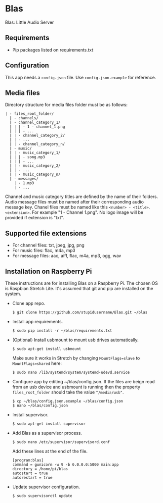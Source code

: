 # Blas

  Blas: Little Audio Server


## Requirements

  * Pip packages listed on requirements.txt


## Configuration

  This app needs a `config.json` file. Use `config.json.example` for reference.


## Media files

  Directory structure for media files folder must be as follows:

  ```
  | - files_root_folder/
    | - channels/
    | - channel_category_1/
    | | | - 1 - channel_1.png
    | | | - ...
    | | - channel_category_2/
    | | - ...
    | | - channel_category_n/
    | - music/
    | | - music_category_1/
    | | | - song.mp3
    | | | - ...
    | | - music_category_2/
    | | - ...
    | | - music_category_n/
    | - messages/
      | - 1.mp3
      | - ...
  ```

  Channel and music category titles are defined by the name of their folders. Audio message files must be named after their corresponding audio message key.
  Chanel files must be named like this ```<number> - <title>.<extension>```. For example "1 - Channel 1.png". No logo image will be provided if extension is "txt".


## Supported file extensions

  * For channel files: txt, jpeg, jpg, png
  * For music files: flac, m4a, mp3
  * For message files: aac, aiff, flac, m4a, mp3, ogg, wav


## Installation on Raspberry Pi

  These instructions are for installing Blas on a Raspberry Pi.
  The chosen OS is Raspbian Stretch Lite. It's assumed that git and pip are installed on the system.

  * Clone app repo.

    ```
    $ git clone https://github.com/stupidusername/Blas.git ~/blas
    ```

  * Install app requirements.

    ```
    $ sudo pip install -r ~/blas/requirements.txt
    ```

  * (Optional) Install usbmount to mount usb drives automatically.

    ```
    $ sudo apt-get install usbmount
    ```

    Make sure it works in Stretch by changing `MountFlags=slave` to `MountFlags=shared` here:

    ```
    $ sudo nano /lib/systemd/system/systemd-udevd.service
    ```

  * Configure app by editing ~/blas/config.json.
  If the files are beign read from an usb device and usbmount is running then the property `files_root_folder` should take the value `"/media/usb"`.

    ```
    $ cp ~/blas/config.json.example ~/blas/config.json
    $ nano ~/blas/config.json
    ```

  * Install supervisor.

    ```
    $ sudo apt-get install supervisor
    ```

  * Add Blas as a supervisor process.

    ```
    $ sudo nano /etc/supervisor/supervisord.conf
    ```

    Add these lines at the end of the file.

    ```
    [program:blas]
    command = gunicorn -w 9 -b 0.0.0.0:5000 main:app
    directory = /home/pi/blas
    autostart = true
    autorestart = true
    ```

  * Update supervisor configuration.

    ```
    $ sudo supervisorctl update
    ```
